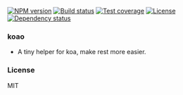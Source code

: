 [![NPM version][npm-img]][npm-url]
[![Build status][travis-img]][travis-url]
[![Test coverage][coveralls-img]][coveralls-url]
[![License][license-img]][license-url]
[![Dependency status][david-img]][david-url]

### koao

* A tiny helper for koa, make rest more easier.

### License
MIT

[npm-img]: https://img.shields.io/npm/v/koao.svg?style=flat-square
[npm-url]: https://npmjs.org/package/koao
[travis-img]: https://img.shields.io/travis/coderhaoxin/koao.svg?style=flat-square
[travis-url]: https://travis-ci.org/coderhaoxin/koao
[coveralls-img]: https://img.shields.io/coveralls/coderhaoxin/koao.svg?style=flat-square
[coveralls-url]: https://coveralls.io/r/coderhaoxin/koao?branch=master
[license-img]: https://img.shields.io/badge/license-MIT-green.svg?style=flat-square
[license-url]: http://opensource.org/licenses/MIT
[david-img]: https://img.shields.io/david/coderhaoxin/koao.svg?style=flat-square
[david-url]: https://david-dm.org/coderhaoxin/koao
